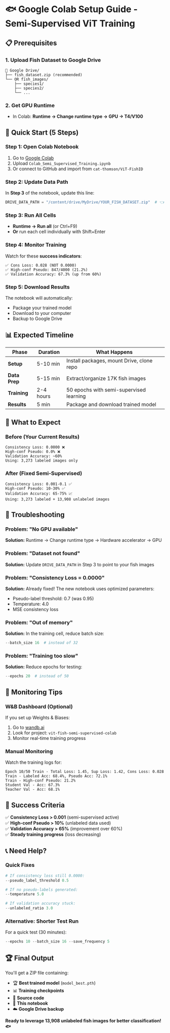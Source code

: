 # 🐟 Google Colab Setup Guide - Semi-Supervised ViT Training

## 📋 Prerequisites

### 1. **Upload Fish Dataset to Google Drive**
```
📁 Google Drive/
├── fish_dataset.zip (recommended)
└── OR fish_images/
    ├── species1/
    ├── species2/
    └── ...
```

### 2. **Get GPU Runtime**
- In Colab: **Runtime → Change runtime type → GPU → T4/V100**

## 🚀 Quick Start (5 Steps)

### **Step 1: Open Colab Notebook**
1. Go to [Google Colab](https://colab.research.google.com/)
2. Upload `Colab_Semi_Supervised_Training.ipynb`
3. Or connect to GitHub and import from `cat-thomson/ViT-FishID`

### **Step 2: Update Data Path**
In **Step 3** of the notebook, update this line:
```python
DRIVE_DATA_PATH = "/content/drive/MyDrive/YOUR_FISH_DATASET.zip"  # 👈 UPDATE THIS
```

### **Step 3: Run All Cells**
- **Runtime → Run all** (or Ctrl+F9)
- **Or** run each cell individually with Shift+Enter

### **Step 4: Monitor Training**
Watch for these **success indicators**:
```
✅ Cons Loss: 0.028 (NOT 0.0000)
✅ High-conf Pseudo: 847/4000 (21.2%)
✅ Validation Accuracy: 67.3% (up from 60%)
```

### **Step 5: Download Results**
The notebook will automatically:
- Package your trained model
- Download to your computer
- Backup to Google Drive

## 📊 Expected Timeline

| Phase | Duration | What Happens |
|-------|----------|--------------|
| **Setup** | 5-10 min | Install packages, mount Drive, clone repo |
| **Data Prep** | 5-15 min | Extract/organize 17K fish images |
| **Training** | 2-4 hours | 50 epochs with semi-supervised learning |
| **Results** | 5 min | Package and download trained model |

## 🎯 What to Expect

### **Before (Your Current Results)**
```
Consistency Loss: 0.0000 ❌
High-conf Pseudo: 0.0% ❌  
Validation Accuracy: ~60%
Using: 3,273 labeled images only
```

### **After (Fixed Semi-Supervised)**
```
Consistency Loss: 0.001-0.1 ✅
High-conf Pseudo: 10-30% ✅
Validation Accuracy: 65-75% 📈
Using: 3,273 labeled + 13,908 unlabeled images
```

## 🔧 Troubleshooting

### **Problem: "No GPU available"**
**Solution:** Runtime → Change runtime type → Hardware accelerator → GPU

### **Problem: "Dataset not found"**
**Solution:** Update `DRIVE_DATA_PATH` in Step 3 to point to your fish images

### **Problem: "Consistency Loss = 0.0000"**
**Solution:** Already fixed! The new notebook uses optimized parameters:
- Pseudo-label threshold: 0.7 (was 0.95)
- Temperature: 4.0
- MSE consistency loss

### **Problem: "Out of memory"**
**Solution:** In the training cell, reduce batch size:
```python
--batch_size 16  # instead of 32
```

### **Problem: "Training too slow"**
**Solution:** Reduce epochs for testing:
```python
--epochs 20  # instead of 50
```

## 📱 Monitoring Tips

### **W&B Dashboard (Optional)**
If you set up Weights & Biases:
1. Go to [wandb.ai](https://wandb.ai)
2. Look for project: `vit-fish-semi-supervised-colab`
3. Monitor real-time training progress

### **Manual Monitoring**
Watch the training logs for:
```
Epoch 10/50 Train - Total Loss: 1.45, Sup Loss: 1.42, Cons Loss: 0.028
Train - Labeled Acc: 68.4%, Pseudo Acc: 72.1%
Train - High-conf Pseudo: 21.2%
Student Val - Acc: 67.3%
Teacher Val - Acc: 68.1%
```

## 🎉 Success Criteria

✅ **Consistency Loss > 0.001** (semi-supervised active)  
✅ **High-conf Pseudo > 10%** (unlabeled data used)  
✅ **Validation Accuracy > 65%** (improvement over 60%)  
✅ **Steady training progress** (loss decreasing)  

## 📞 Need Help?

### **Quick Fixes**
```python
# If consistency loss still 0.0000:
--pseudo_label_threshold 0.5

# If no pseudo-labels generated:
--temperature 5.0

# If validation accuracy stuck:
--unlabeled_ratio 3.0
```

### **Alternative: Shorter Test Run**
For a quick test (30 minutes):
```python
--epochs 10 --batch_size 16 --save_frequency 5
```

## 🏆 Final Output

You'll get a ZIP file containing:
- 🏆 **Best trained model** (`model_best.pth`)
- 📊 **Training checkpoints** 
- 📝 **Source code**
- 📓 **This notebook**
- ☁️ **Google Drive backup**

**Ready to leverage 13,908 unlabeled fish images for better classification! 🐟**
